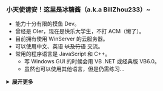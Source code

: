 ### 小天使请安！这里是冰糖酱（a.k.a BillZhou233）~

- 能力十分有限的摸鱼 Dev。
- 曾经是 OIer，现在是快乐大学生，不打 ACM（懒了）。
- 目前拥有使用 WinServer 的云服务器。
- 可以使用中文、英语 ~~以及符语~~ 交流。
- 常用的程序语言是 JavaScript 和 C++。
  - 写 Windows GUI 的时候会用 VB .NET 或经典版 VB6.0。
  - 虽然也可以使用其他语言，但是仍需练习...

<details><summary><b>展开更多</b></summary>

- 目前的偏好是使用 Windows 10 系统和 [Visual Studio Code](https://code.visualstudio.com/) 编辑器。
- 需要基于 Linux 的工具链时，会使用 WSL1，并通过 Remote WSL 插件与主机上的 VS Code 进行配合。
- 比较在意标准化的排版，比如空格的使用。
- 用英语交流的很多时候需要求助于其他工具才行 ~~但是还是经常出错~~。
- 您可以在 [Dicussions](https://github.com/BillZhou233/BillZhou233/discussions) 或 [Issues](https://github.com/BillZhou233/BillZhou233/issues) 询问更多问题。
  - 必要的时候也可以尝试发送邮件至 [this#billzhou233.moe](mailto:this@billzhou233.moe) 邮箱。
  - 虽然回复可能会很慢，但是每一个提问都会认真看的！（比较冒犯的问题除外）
- 冰糖酱最可爱了！！1111

</details>

<!--
**BillZhou233/BillZhou233** is a ✨ _special_ ✨ repository because its `README.md` (this file) appears on your GitHub profile.

Here are some ideas to get you started:

- 🔭 I’m currently working on ...
- 🌱 I’m currently learning ...
- 👯 I’m looking to collaborate on ...
- 🤔 I’m looking for help with ...
- 💬 Ask me about ...
- 📫 How to reach me: ...
- 😄 Pronouns: ...
- ⚡ Fun fact: ...
-->
